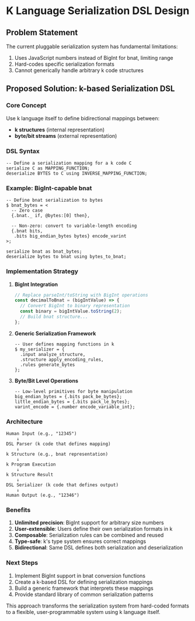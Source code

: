 # K Language Serialization DSL Design

## Problem Statement

The current pluggable serialization system has fundamental limitations:
1. Uses JavaScript numbers instead of BigInt for bnat, limiting range
2. Hard-codes specific serialization formats
3. Cannot generically handle arbitrary k code structures

## Proposed Solution: k-based Serialization DSL

### Core Concept

Use k language itself to define bidirectional mappings between:
- **k structures** (internal representation)
- **byte/bit streams** (external representation)

### DSL Syntax

```k
-- Define a serialization mapping for a k code C
serialize C as MAPPING_FUNCTION;
deserialize BYTES to C using INVERSE_MAPPING_FUNCTION;
```

### Example: BigInt-capable bnat

```k
-- Define bnat serialization to bytes
$ bnat_bytes = <
  -- Zero case
  {.bnat._ if, @bytes:[0] then},
  
  -- Non-zero: convert to variable-length encoding
  {.bnat bits, 
   .bits big_endian_bytes bytes} encode_varint
>;

serialize bnat as bnat_bytes;
deserialize bytes to bnat using bytes_to_bnat;
```

### Implementation Strategy

1. **BigInt Integration**
   ```javascript
   // Replace parseInt/toString with BigInt operations
   const decimalToBnat = (bigIntValue) => {
     // Convert BigInt to binary representation
     const binary = bigIntValue.toString(2);
     // Build bnat structure...
   };
   ```

2. **Generic Serialization Framework**
   ```k
   -- User defines mapping functions in k
   $ my_serializer = {
     .input analyze_structure,
     .structure apply_encoding_rules,
     .rules generate_bytes
   };
   ```

3. **Byte/Bit Level Operations**
   ```k
   -- Low-level primitives for byte manipulation
   big_endian_bytes = {.bits pack_be_bytes};
   little_endian_bytes = {.bits pack_le_bytes};
   varint_encode = {.number encode_variable_int};
   ```

### Architecture

```
Human Input (e.g., "12345")
    ↓
DSL Parser (k code that defines mapping)
    ↓
k Structure (e.g., bnat representation)
    ↓
k Program Execution
    ↓
k Structure Result
    ↓
DSL Serializer (k code that defines output)
    ↓
Human Output (e.g., "12346")
```

### Benefits

1. **Unlimited precision**: BigInt support for arbitrary size numbers
2. **User-extensible**: Users define their own serialization formats in k
3. **Composable**: Serialization rules can be combined and reused
4. **Type-safe**: k's type system ensures correct mappings
5. **Bidirectional**: Same DSL defines both serialization and deserialization

### Next Steps

1. Implement BigInt support in bnat conversion functions
2. Create a k-based DSL for defining serialization mappings
3. Build a generic framework that interprets these mappings
4. Provide standard library of common serialization patterns

This approach transforms the serialization system from hard-coded formats to a flexible, user-programmable system using k language itself.